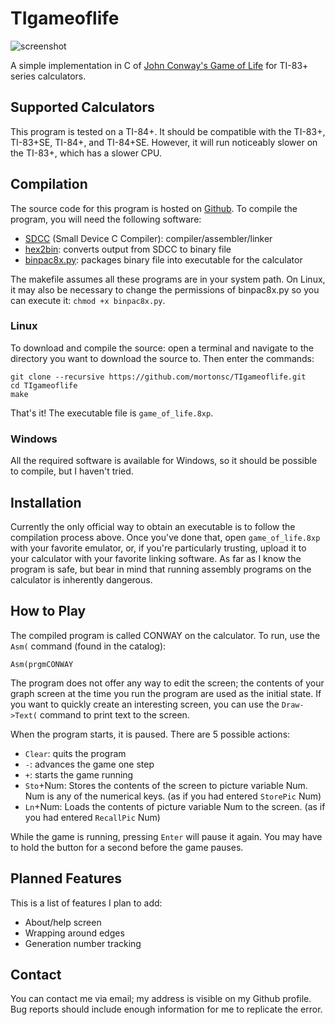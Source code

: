 # TIgameoflife

![screenshot](/screenshots/gameplay.gif)

A simple implementation in C of [John Conway's Game of Life](https://en.wikipedia.org/wiki/Conway's_Game_of_Life) for TI-83+ series calculators.

## Supported Calculators
This program is tested on a TI-84+.
It should be compatible with the TI-83+, TI-83+SE, TI-84+, and TI-84+SE.
However, it will run noticeably slower on the TI-83+, which has a slower CPU.

## Compilation
The source code for this program is hosted on [Github](https://github.com/mortonsc/TIgameoflife "mortonsc/TIgameoflife").
To compile the program, you will need the following software:
* [SDCC](http://sdcc.sourceforge.net/ "SDCC") (Small Device C Compiler): compiler/assembler/linker
* [hex2bin](http://hex2bin.sourceforge.net/ "hex2bin"): converts output from SDCC to binary file
* [binpac8x.py](http://www.ticalc.org/archives/files/fileinfo/429/42915.html "binpac8x"): packages binary file into executable for the calculator

The makefile assumes all these programs are in your system path.
On Linux, it may also be necessary to change the permissions of binpac8x.py so you can execute it: `chmod +x binpac8x.py`.

### Linux
To download and compile the source: open a terminal and navigate to the directory you want to download the source to.
Then enter the commands:

    git clone --recursive https://github.com/mortonsc/TIgameoflife.git
    cd TIgameoflife
    make
That's it! The executable file is `game_of_life.8xp`.

### Windows
All the required software is available for Windows, so it should be possible to compile, but I haven't tried.

## Installation
Currently the only official way to obtain an executable is to follow the compilation process above.
Once you've done that, open `game_of_life.8xp` with your favorite emulator, or, if you're particularly trusting,
upload it to your calculator with your favorite linking software.
As far as I know the program is safe,
but bear in mind that running assembly programs on the calculator is inherently dangerous.

## How to Play
The compiled program is called CONWAY on the calculator. To run, use the `Asm(` command (found in the catalog):

    Asm(prgmCONWAY
The program does not offer any way to edit the screen; the contents of your graph screen at the time you run the program
are used as the initial state. If you want to quickly create an interesting screen, you can use the `Draw->Text(` command
to print text to the screen.

When the program starts, it is paused. There are 5 possible actions:
* `Clear`: quits the program
* `-`: advances the game one step
* `+`: starts the game running
* `Sto`+Num: Stores the contents of the screen to picture variable Num.
Num is any of the numerical keys.  (as if you had entered `StorePic` Num)
* `Ln`+Num: Loads the contents of picture variable Num to the screen.
(as if you had entered `RecallPic` Num)

While the game is running, pressing `Enter` will pause it again. You may have to hold the button for a second
before the game pauses.

## Planned Features
This is a list of features I plan to add:
* About/help screen
* Wrapping around edges
* Generation number tracking

## Contact
You can contact me via email; my address is visible on my Github profile.
Bug reports should include enough information for me to replicate the error.
